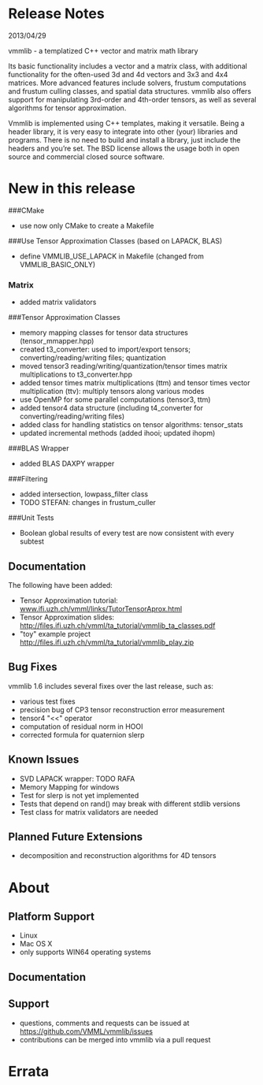 # Release Notes
2013/04/29

vmmlib - a templatized C++ vector and matrix math library

Its basic functionality includes a vector and a matrix class, with additional functionality for the often-used 3d and 4d vectors and 3x3 and 4x4 matrices.
More advanced features include solvers, frustum computations and frustum culling classes, and spatial data structures. vmmlib also offers support for manipulating 3rd-order and 4th-order tensors, as well as several algorithms for tensor approximation.

Vmmlib is implemented using C++ templates, making it versatile. Being a header library, it is very easy to integrate into other (your) libraries and programs. There is no need to build and install a library, just include the headers and you’re set.
The BSD license allows the usage both in open source and commercial closed source software.

# New in this release

###CMake
* use now only CMake to create a Makefile

###Use Tensor Approximation Classes (based on LAPACK, BLAS)
* define VMMLIB_USE_LAPACK in Makefile (changed from VMMLIB_BASIC_ONLY)

### Matrix
* added matrix validators

###Tensor Approximation Classes
* memory mapping classes for tensor data structures (tensor_mmapper.hpp) 
* created t3_converter: used to import/export tensors; converting/reading/writing files; quantization
* moved tensor3 reading/writing/quantization/tensor times matrix multiplications to t3_converter.hpp
* added tensor times matrix multiplications (ttm) and tensor times vector multiplication (ttv): multiply tensors along various modes
* use OpenMP for some parallel computations (tensor3, ttm)
* added tensor4 data structure (including t4_converter for converting/reading/writing files)
* added class for handling statistics on tensor algorithms: tensor_stats
* updated incremental methods (added ihooi; updated ihopm)

###BLAS Wrapper
* added BLAS DAXPY wrapper

###Filtering
* added intersection, lowpass_filter class
* TODO STEFAN: changes in frustum_culler

###Unit Tests
* Boolean global results of every test are now consistent with every subtest

## Documentation

The following have been added:

* Tensor Approximation tutorial: www.ifi.uzh.ch/vmml/links/TutorTensorAprox.html
* Tensor Approximation slides: http://files.ifi.uzh.ch/vmml/ta_tutorial/vmmlib_ta_classes.pdf
* "toy" example project http://files.ifi.uzh.ch/vmml/ta_tutorial/vmmlib_play.zip

## Bug Fixes

vmmlib 1.6 includes several fixes over the last release, such as:

* various test fixes
* precision bug of CP3 tensor reconstruction error measurement
* tensor4 "<<" operator
* computation of residual norm in HOOI
* corrected formula for quaternion slerp

## Known Issues

* SVD LAPACK wrapper: TODO RAFA
* Memory Mapping for windows
* Test for slerp is not yet implemented
* Tests that depend on rand() may break with different stdlib versions
* Test class for matrix validators are needed

## Planned Future Extensions

* decomposition and reconstruction algorithms for 4D tensors

# About

## Platform Support

* Linux
* Mac OS X
* only supports WIN64 operating systems

## Documentation

## Support

* questions, comments and requests can be issued at https://github.com/VMML/vmmlib/issues
* contributions can be merged into vmmlib via a pull request

# Errata
